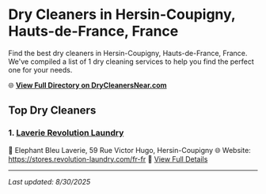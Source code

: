 # Dry Cleaners in Hersin-Coupigny, Hauts-de-France, France

Find the best dry cleaners in Hersin-Coupigny, Hauts-de-France, France. We've compiled a list of 1 dry cleaning services to help you find the perfect one for your needs.

🌐 **[View Full Directory on DryCleanersNear.com](https://drycleanersnear.com/city/France/Hauts-de-France/Hersin-Coupigny)**

## Top Dry Cleaners

### 1. [Laverie Revolution Laundry](https://drycleanersnear.com/dryCleaner/68ae67b0c95ff2c6096b175f/laverie-revolution-laundry)
📍 Elephant Bleu Laverie, 59 Rue Victor Hugo, Hersin-Coupigny
🌐 Website: https://stores.revolution-laundry.com/fr-fr
🔗 [View Full Details](https://drycleanersnear.com/dryCleaner/68ae67b0c95ff2c6096b175f/laverie-revolution-laundry)


---

*Last updated: 8/30/2025*
